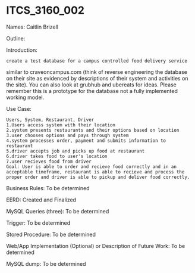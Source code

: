 # ITCS_3160_002

Names: Caitlin Brizell

Outline:

  Introduction:
  
    create a test database for a campus controlled food delivery service 
similar to craveoncampus.com (think of reverse engineering the database on their site as 
evidenced by descriptions of their system and activities on the site).  You can also look at 
grubhub and ubereats for ideas.  Please remember this is a prototype for the database not 
a fully implemented working model.
  
  Use Case:
  
    Users, System, Restaurant, Driver
    1.Users access system with their location
    2.system presents restaurants and their options based on location
    3.user chooses options and pays through system
    4.system processes order, payment and submits information to restaurant
    5.driver accepts job and picks up food at restaurant
    6.driver takes food to user's location
    7.user recieves food from driver
    Goal: User is able to order and recieve food correctly and in an acceptable timeframe, restaurant is able to recieve and process the proper order and driver is able to pickup and deliver food correctly.
  
  Business Rules:
    To be determined
  
  EERD:
    Created and Finalized
  
  MySQL Queries (three):
    To be determined
 
  Trigger:
    To be determined
  
  Stored Procedure:
    To be determined
  
  Web/App Implementation (Optional) or Description of Future Work:
    To be determined
  
  MySQL dump:
    To be determined
